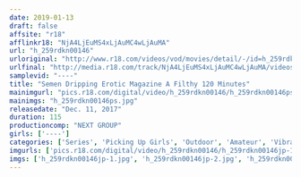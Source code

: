 ```yaml
---
date: 2019-01-13
draft: false
affsite: "r18"
afflinkr18: "NjA4LjEuMS4xLjAuMC4wLjAuMA"
url: "h_259rdkn00146"
urloriginal: "http://www.r18.com/videos/vod/movies/detail/-/id=h_259rdkn00146"
urlfinal: "http://media.r18.com/track/NjA4LjEuMS4xLjAuMC4wLjAuMA/videos/vod/movies/detail/-/id=h_259rdkn00146"
samplevid: "----"
title: "Semen Dripping Erotic Magazine A Filthy 120 Minutes"
mainimgurl: "pics.r18.com/digital/video/h_259rdkn00146/h_259rdkn00146ps.jpg"
mainimgs: "h_259rdkn00146ps.jpg"
releasedate: "Dec. 11, 2017"
duration: 115
productioncomp: "NEXT GROUP"
girls: ['----']
categories: ['Series', 'Picking Up Girls', 'Outdoor', 'Amateur', 'Vibrator', 'Masturbation']
imgurls: ['pics.r18.com/digital/video/h_259rdkn00146/h_259rdkn00146jp-1.jpg', 'pics.r18.com/digital/video/h_259rdkn00146/h_259rdkn00146jp-2.jpg', 'pics.r18.com/digital/video/h_259rdkn00146/h_259rdkn00146jp-3.jpg', 'pics.r18.com/digital/video/h_259rdkn00146/h_259rdkn00146jp-4.jpg', 'pics.r18.com/digital/video/h_259rdkn00146/h_259rdkn00146jp-5.jpg', 'pics.r18.com/digital/video/h_259rdkn00146/h_259rdkn00146jp-6.jpg', 'pics.r18.com/digital/video/h_259rdkn00146/h_259rdkn00146jp-7.jpg', 'pics.r18.com/digital/video/h_259rdkn00146/h_259rdkn00146jp-8.jpg', 'pics.r18.com/digital/video/h_259rdkn00146/h_259rdkn00146jp-9.jpg', 'pics.r18.com/digital/video/h_259rdkn00146/h_259rdkn00146jp-10.jpg', 'pics.r18.com/digital/video/h_259rdkn00146/h_259rdkn00146jp-11.jpg', 'pics.r18.com/digital/video/h_259rdkn00146/h_259rdkn00146jp-12.jpg', 'pics.r18.com/digital/video/h_259rdkn00146/h_259rdkn00146jp-13.jpg', 'pics.r18.com/digital/video/h_259rdkn00146/h_259rdkn00146jp-14.jpg', 'pics.r18.com/digital/video/h_259rdkn00146/h_259rdkn00146jp-15.jpg', 'pics.r18.com/digital/video/h_259rdkn00146/h_259rdkn00146jp-16.jpg', 'pics.r18.com/digital/video/h_259rdkn00146/h_259rdkn00146jp-17.jpg', 'pics.r18.com/digital/video/h_259rdkn00146/h_259rdkn00146jp-18.jpg', 'pics.r18.com/digital/video/h_259rdkn00146/h_259rdkn00146jp-19.jpg', 'pics.r18.com/digital/video/h_259rdkn00146/h_259rdkn00146jp-20.jpg']
imgs: ['h_259rdkn00146jp-1.jpg', 'h_259rdkn00146jp-2.jpg', 'h_259rdkn00146jp-3.jpg', 'h_259rdkn00146jp-4.jpg', 'h_259rdkn00146jp-5.jpg', 'h_259rdkn00146jp-6.jpg', 'h_259rdkn00146jp-7.jpg', 'h_259rdkn00146jp-8.jpg', 'h_259rdkn00146jp-9.jpg', 'h_259rdkn00146jp-10.jpg', 'h_259rdkn00146jp-11.jpg', 'h_259rdkn00146jp-12.jpg', 'h_259rdkn00146jp-13.jpg', 'h_259rdkn00146jp-14.jpg', 'h_259rdkn00146jp-15.jpg', 'h_259rdkn00146jp-16.jpg', 'h_259rdkn00146jp-17.jpg', 'h_259rdkn00146jp-18.jpg', 'h_259rdkn00146jp-19.jpg', 'h_259rdkn00146jp-20.jpg']
---
```

